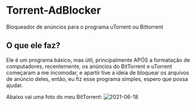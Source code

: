 # Torrent-AdBlocker
Bloqueador de anúncios para o programa uTorrent ou Bittorrent

## O que ele faz?
Ele é um programa básico, mas útil, principalmente APÓS a formatação de computadores, recentemente, os anúncios do BitTorrent e uTorrent começaram a me incomodar, e apartir tive a ideia de bloquear os arquivos de anúncio deles, então, eu fiz esse programa simples, espero que possa ajudar.

Abaixo vai uma foto do meu BitTorrent:
![2021-06-18](https://user-images.githubusercontent.com/51800283/122590832-784d2600-d038-11eb-8319-d7a269039ce9.png)
